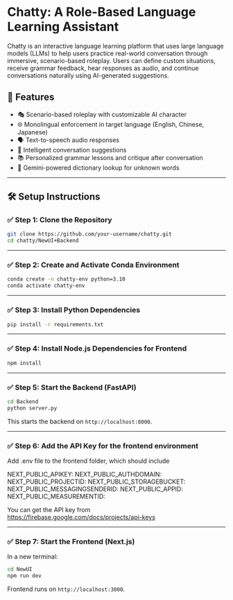 # Chatty: A Role-Based Language Learning Assistant

Chatty is an interactive language learning platform that uses large language models (LLMs) to help users practice real-world conversation through immersive, scenario-based roleplay. Users can define custom situations, receive grammar feedback, hear responses as audio, and continue conversations naturally using AI-generated suggestions.

## 🌟 Features

- 🎭 Scenario-based roleplay with customizable AI character
- 🌐 Monolingual enforcement in target language (English, Chinese, Japanese)
- 🗣️ Text-to-speech audio responses
- 💬 Intelligent conversation suggestions
- 📚 Personalized grammar lessons and critique after conversation
- 📖 Gemini-powered dictionary lookup for unknown words

---

## 🛠️ Setup Instructions

### ✅ Step 1: Clone the Repository

```bash
git clone https://github.com/your-username/chatty.git
cd chatty/NewUI+Backend
```

---

### ✅ Step 2: Create and Activate Conda Environment

```bash
conda create -n chatty-env python=3.10
conda activate chatty-env
```

---

### ✅ Step 3: Install Python Dependencies

```bash
pip install -r requirements.txt
```

---

### ✅ Step 4: Install Node.js Dependencies for Frontend

```bash
npm install
```

---

### ✅ Step 5: Start the Backend (FastAPI)

```bash
cd Backend
python server.py
```

This starts the backend on `http://localhost:8000`.

---

### ✅ Step 6: Add the API Key for the frontend environment

Add .env file to the frontend folder, which should include

NEXT_PUBLIC_APIKEY: 
NEXT_PUBLIC_AUTHDOMAIN: 
NEXT_PUBLIC_PROJECTID: 
NEXT_PUBLIC_STORAGEBUCKET: 
NEXT_PUBLIC_MESSAGINGSENDERID: 
NEXT_PUBLIC_APPID: 
NEXT_PUBLIC_MEASUREMENTID:

You can get the API key from https://firebase.google.com/docs/projects/api-keys

---

### ✅ Step 7: Start the Frontend (Next.js)

In a new terminal:

```bash
cd NewUI
npm run dev
```

Frontend runs on `http://localhost:3000`.
